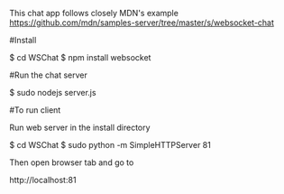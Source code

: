 This chat app follows closely MDN's example
https://github.com/mdn/samples-server/tree/master/s/websocket-chat

#Install
 
$ cd WSChat
$ npm install websocket

#Run the chat server

$ sudo nodejs server.js

#To run client

Run web server in the install directory

$ cd WSChat
$ sudo python -m SimpleHTTPServer 81 

Then open browser tab and go to 

http://localhost:81


